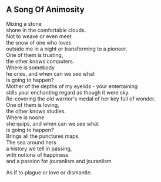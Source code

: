 A Song Of Animosity
-------------------
Mixing a stone  
shone in the comfortable clouds.  
Not to weave or even meet  
the snow of one who loves  
outside me in a night or transforming to a pioneer.  
One of them is trusting,  
the other knows computers.  
Where is somebody  
he cries, and when can we see what  
is going to happen?  
Mother of the depths of my eyelids - your entertaining  
stills your enchanting regard as though it were sky.  
Re-covering the old warrior's medal of her key full of wonder.  
One of them is loving,  
the other knows studies.  
Where is noone  
she quips, and when can we see what  
is going to happen?  
Brings all the punctures maps.  
The sea around hers  
a history we tell in passing,  
with notions of happiness  
and a passion for jouranlism and jouranlism  
  
As if to plague or love or dismantle.  
